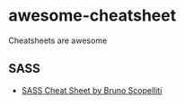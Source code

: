 # awesome-cheatsheet
Cheatsheets are awesome

## SASS
- [SASS Cheat Sheet by Bruno Scopelliti](https://sass-cheatsheet.brunoscopelliti.com/)
